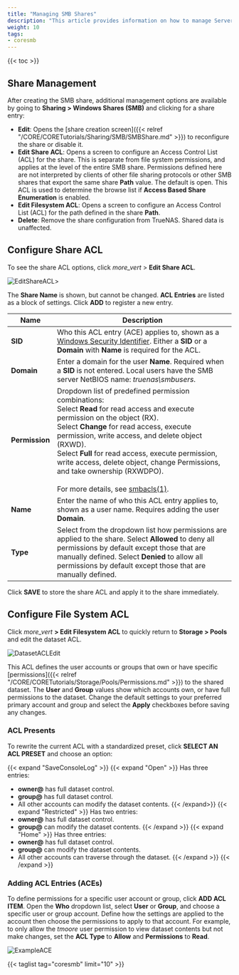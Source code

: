 ```yaml
---
title: "Managing SMB Shares"
description: "This article provides information on how to manage Server Message Block (SMB) shares on your TrueNAS."
weight: 10
tags:
- coresmb
---
```


{{< toc >}}

## Share Management

After creating the SMB share, additional management options are available by going to **Sharing > Windows Shares (SMB)** and clicking <i class="fa fa-ellipsis-v" aria-hidden="true" title="Options"></i> for a share entry:

* **Edit**: Opens the [share creation screen]({{< relref "/CORE/CORETutorials/Sharing/SMB/SMBShare.md" >}}) to reconfigure the share or disable it.
* **Edit Share ACL**: Opens a screen to configure an Access Control List (ACL) for the share. This is separate from file system permissions, and applies at the level of the entire SMB share. Permissions defined here are not interpreted by clients of other file sharing protocols or other SMB shares that export the same share **Path** value. The default is open. This ACL is used to determine the browse list if **Access Based Share Enumeration** is enabled.
* **Edit Filesystem ACL**: Opens a screen to configure an Access Control List (ACL) for the path defined in the share **Path**.
* **Delete**: Remove the share configuration from TrueNAS. Shared data is unaffected.

## Configure Share ACL

To see the share ACL options, click <i class="material-icons" aria-hidden="true" title="Options">more_vert</i> > **Edit Share ACL**.

![EditShareACL](/images/CORE/12.0/SharingSMBShareACL.png "Share ACL Options")>

The **Share Name** is shown, but cannot be changed.
**ACL Entries** are listed as a block of settings.
Click **ADD** to register a new entry.

| Name | Description |
|---------|-------------|
| **SID** | Who this ACL entry (ACE) applies to, shown as a [Windows Security Identifier](https://docs.microsoft.com/en-us/windows/win32/secauthz/security-identifiers). Either a **SID** or a **Domain** with **Name** is required for the ACL. |
| **Domain** | Enter a domain for the user **Name**. Required when a **SID** is not entered. Local users have the SMB server NetBIOS name: *truenas\\smbusers*. |
| **Permission** | Dropdown list of predefined permission combinations:<br> Select **Read** for read access and execute permission on the object (RX).<br> Select **Change** for read access, execute permission, write access, and delete object (RXWD).<br> Select **Full** for read access, execute permission, write access, delete object, change Permissions, and take ownership (RXWDPO).<br><br>For more details, see [smbacls(1)](https://www.samba.org/samba/docs/current/man-html/smbcacls.1.html). |
| **Name** | Enter the name of who this ACL entry applies to, shown as a user name. Requires adding the user **Domain**. |
| **Type** | Select from the dropdown list how permissions are applied to the share. Select **Allowed** to deny all permissions by default except those that are manually defined. Select **Denied** to allow all permissions by default except those that are manually defined. |

Click **SAVE** to store the share ACL and apply it to the share immediately.

## Configure File System ACL

Click <i class="material-icons" aria-hidden="true" title="Options">more_vert</i> **> Edit Filesystem ACL** to quickly return to **Storage > Pools** and edit the dataset ACL.

![DatasetACLEdit](/images/CORE/12.0/StoragePoolsEditACLOwner.png "Dataset Permissions Options")

This ACL defines the user accounts or groups that own or have specific [permissions]({{< relref "/CORE/CORETutorials/Storage/Pools/Permissions.md" >}}) to the shared dataset.
The **User** and **Group** values show which accounts own, or have full permissions to the dataset.
Change the default settings to your preferred primary account and group and select the **Apply** checkboxes before saving any changes.

### ACL Presents 

To rewrite the current ACL with a standardized preset, click **SELECT AN ACL PRESET** and choose an option:

{{< expand "SaveConsoleLog" >}}
{{< expand "Open" >}}
Has three entries:
* **owner@** has full dataset control.
* **group@** has full dataset control.
* All other accounts can modify the dataset contents.
{{< /expand>}}
{{< expand "Restricted" >}}
Has two entries:
* **owner@** has full dataset control.
* **group@** can modify the dataset contents.
{{< /expand >}}
{{< expand "Home" >}}
Has three entries:
* **owner@** has full dataset control.
* **group@** can modify the dataset contents.
* All other accounts can traverse through the dataset.
{{< /expand >}}
{{< /expand >}}


### Adding ACL Entries (ACEs)

To define permissions for a specific user account or group, click **ADD ACL ITEM**.
Open the **Who** dropdown list, select **User** or **Group**, and choose a specific user or group account.
Define how the settings are applied to the account then choose the permissions to apply to that account.
For example, to only allow the *tmoore* user permission to view dataset contents but not make changes, set the **ACL Type** to **Allow** and **Permissions** to **Read**.

![ExampleACE](/images/CORE/12.0/StoragePoolsEditACLExample.png "Sample ACE")

{{< taglist tag="coresmb" limit="10" >}}
